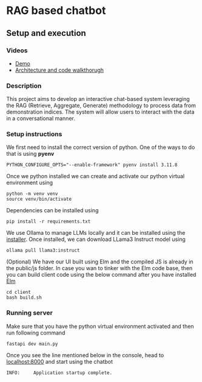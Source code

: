 # RAG based chatbot
## Setup and execution
### Videos
*  [Demo](https://www.youtube.com/watch?v=FSou2DPo714)
*  [Architecture and code walkthorugh](https://www.youtube.com/watch?v=x5BxEr4s5_E)

### Description
This project aims to develop an interactive chat-based system leveraging the RAG (Retrieve, Aggregate, Generate) methodology to process data from demonstration indices. The system will allow users to interact with the data in a conversational manner.

### Setup instructions
We first need to install the correct version of python. One of the ways to do that is using **pyenv**
```
PYTHON_CONFIGURE_OPTS="--enable-framework" pyenv install 3.11.8
```
Once we python installed we can create and activate our python virtual environment using
```
python -m venv venv
source venv/bin/activate
```
Dependencies can be installed using
```
pip install -r requirements.txt
```
We use Ollama to manage LLMs locally and it can be installed using the [installer](https://ollama.com/). Once installed, we can download LLama3 Instruct model using
```
ollama pull llama3:instruct
```
(Optional) We have our UI built using Elm and the compiled JS is already in the public/js folder. In case you wan to tinker with the Elm code base, then you can build client code using the below command after you have installed [Elm](https://guide.elm-lang.org/install/elm.html)
```
cd client
bash build.sh
```
### Running server
Make sure that you have the python virtual environment activated and then run following command
```
fastapi dev main.py
```
Once you see the line mentioned below in the console, head to [localhost:8000](http://localhost:8000) and start using the chatbot
```
INFO:     Application startup complete.
```
